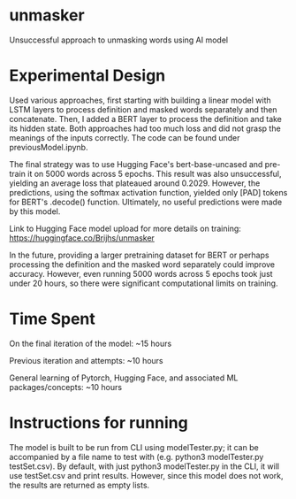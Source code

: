 # unmasker
Unsuccessful approach to unmasking words using AI model

# Experimental Design 
Used various approaches, first starting with building a linear model with LSTM layers to process definition and masked words separately and then concatenate. Then, I added a BERT layer to process the definition and take its hidden state. Both approaches had too much loss and did not grasp the meanings of the inputs correctly. The code can be found under previousModel.ipynb. 

The final strategy was to use Hugging Face's bert-base-uncased and pre-train it on 5000 words across 5 epochs. This result was also unsuccessful, yielding an average loss that plateaued around 0.2029. However, the predictions, using the softmax activation function, yielded only [PAD] tokens for BERT's .decode() function. Ultimately, no useful predictions were made by this model. 

Link to Hugging Face model upload for more details on training: https://huggingface.co/Brijhs/unmasker

In the future, providing a larger pretraining dataset for BERT or perhaps processing the definition and the masked word separately could improve accuracy. However, even running 5000 words across 5 epochs took just under 20 hours, so there were significant computational limits on training.
# Time Spent
On the final iteration of the model: ~15 hours

Previous iteration and attempts: ~10 hours

General learning of Pytorch, Hugging Face, and associated ML packages/concepts: ~10 hours

# Instructions for running
The model is built to be run from CLI using modelTester.py; it can be accompanied by a file name to test with (e.g. python3 modelTester.py testSet.csv). By default, with just python3 modelTester.py in the CLI, it will use testSet.csv and print results. However, since this model does not work, the results are returned as empty lists. 
